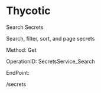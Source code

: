 #     Thycotic


Search Secrets

Search, filter, sort, and page secrets

Method: Get

OperationID: SecretsService_Search

EndPoint:

/secrets
